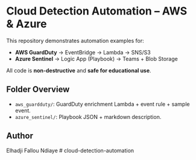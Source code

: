 # Cloud Detection Automation – AWS & Azure

This repository demonstrates automation examples for:
- **AWS GuardDuty** → EventBridge → Lambda → SNS/S3
- **Azure Sentinel** → Logic App (Playbook) → Teams + Blob Storage

All code is **non-destructive** and **safe for educational use**.

## Folder Overview
- `aws_guardduty/`: GuardDuty enrichment Lambda + event rule + sample event.
- `azure_sentinel/`: Playbook JSON + markdown description.

## Author
Elhadji Fallou Ndiaye
#   c l o u d - d e t e c t i o n - a u t o m a t i o n  
 